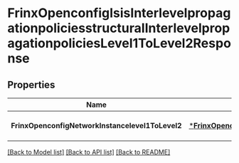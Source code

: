 # FrinxOpenconfigIsisInterlevelpropagationpoliciesstructuralInterlevelpropagationpoliciesLevel1ToLevel2Response

## Properties
Name | Type | Description | Notes
------------ | ------------- | ------------- | -------------
**FrinxOpenconfigNetworkInstancelevel1ToLevel2** | [***FrinxOpenconfigIsisInterlevelpropagationpoliciesstructuralInterlevelpropagationpoliciesLevel1ToLevel2**](frinx.openconfig.isis.interlevelpropagationpoliciesstructural.interlevelpropagationpolicies.Level1ToLevel2.md) |  | [optional] [default to null]

[[Back to Model list]](../README.md#documentation-for-models) [[Back to API list]](../README.md#documentation-for-api-endpoints) [[Back to README]](../README.md)


